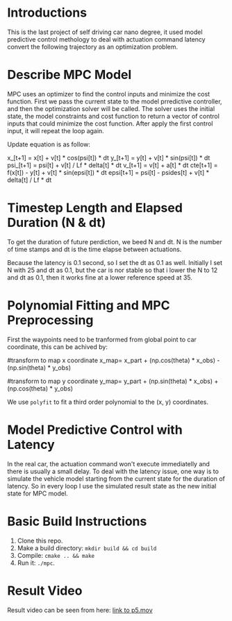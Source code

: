 # Introductions
This is the last project of self driving car nano degree, it used model predictive control methology to deal with actuation command latency convert the following trajectory as an optimization problem.


# Describe MPC Model
MPC uses an optimizer to find the control inputs and minimize  the cost function. First we pass the current state to the model prredictive controller,  and then the optimization solver will be called. The solver uses the initial state, the model constraints and cost function to return a vector of control inputs that could minimize the cost function. After apply the first control input, it will repeat the loop again.

Update equation is as follow:

x_[t+1] = x[t] + v[t] * cos(psi[t]) * dt
y_[t+1] = y[t] + v[t] * sin(psi[t]) * dt
psi_[t+1] = psi[t] + v[t] / Lf * delta[t] * dt
v_[t+1] = v[t] + a[t] * dt
cte[t+1] = f(x[t]) - y[t] + v[t] * sin(epsi[t]) * dt
epsi[t+1] = psi[t] - psides[t] + v[t] * delta[t] / Lf * dt


# Timestep Length and Elapsed Duration (N & dt)
To get the duration of future perdiction, we beed N and dt. N is the number of time stamps and dt is the time elapse between actuations.

Because the latency is 0.1 second, so I set the dt as 0.1 as well. Initially I set N with 25 and dt as 0.1,  but the car is nor stable so that i lower the N to 12 and dt as 0.1, then it works fine at a lower reference speed at 35.



# Polynomial Fitting and MPC Preprocessing
First the waypoints need to be tranformed from global point to car coordinate, this can be achived by:

#transform to map x coordinate
x_map= x_part + (np.cos(theta) * x_obs) - (np.sin(theta) * y_obs)

#transform to map y coordinate
y_map= y_part + (np.sin(theta) * x_obs) + (np.cos(theta) * y_obs)


We use `polyfit` to fit a third order polynomial to the (x, y) coordinates.



# Model Predictive Control with Latency
In the real car, the actuation command won't execute immediatelly and there is usually a small delay. To deal with the latency issue, one way is to simulate the vehicle model starting from the current state for the duration of latency. So in every loop I use the simulated result state as the new initial state for MPC model.



# Basic Build Instructions

1. Clone this repo.
2. Make a build directory: `mkdir build && cd build`
3. Compile: `cmake .. && make`
4. Run it: `./mpc`.

# Result Video
Result video can be seen from here:
[link to p5.mov](./p5.mov)
